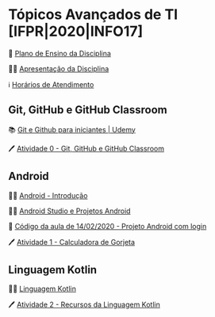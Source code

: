 # Tópicos Avançados de TI [IFPR|2020|INFO17]

🎒 [Plano de Ensino da Disciplina](files/tati-plano.pdf)

👨‍🏫 [Apresentação da Disciplina](files/tati-aula00-apresentacao.pdf)

ℹ️ [Horários de Atendimento](https://gist.github.com/seccomiro/c5fdcebc8c2646afc83c90c3ef7ae8c2)

## Git, GitHub e GitHub Classroom

📚 [Git e Github para iniciantes | Udemy](https://www.udemy.com/course/git-e-github-para-iniciantes)

🖊️ [Atividade 0 - Git, GitHub e GitHub Classroom](https://classroom.github.com/a/Ebti2yo1)

## Android

👨‍🏫 [Android - Introdução](files/tati-aula01-introducao.pdf)

👨‍🏫 [Android Studio e Projetos Android](files/tati-aula02-android.pdf)

🧮 [Código da aula de 14/02/2020 - Projeto Android com login](https://github.com/IFPR-2020-INFO17-Topicos-Avancados-TI/aula02-android)

🖊️ [Atividade 1 - Calculadora de Gorjeta](https://classroom.github.com/g/ai-YvCQW)

## Linguagem Kotlin

👨‍🏫 [Linguagem Kotlin](files/tati-aula03-kotlin.pdf)

🖊️ [Atividade 2 - Recursos da Linguagem Kotlin](https://classroom.github.com/g/NEVvaasf)
